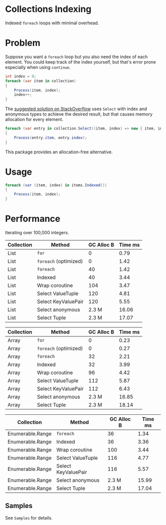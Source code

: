 # Collections Indexing
Indexed `foreach` loops with minimal overhead.

# Problem

Suppose you want a `foreach` loop but you also need the index of each element. You could keep track of the index yourself, but that's error prone especially when using `continue`.

```csharp
int index = 0;
foreach (var item in collection)
{
    Process(item, index);
    index++;
}
```

The [suggested solution on StackOverflow](https://stackoverflow.com/questions/43021/how-do-you-get-the-index-of-the-current-iteration-of-a-foreach-loop) uses `Select` with index and anonymous types to achieve the desired result, but that causes memory allocation for every element.

```csharp
foreach (var entry in collection.Select((item, index) => new { item, index }))
{
    Process(entry.item, entry.index);
}
```

This package provides an allocation-free alternative.

# Usage

```csharp
foreach (var (item, index) in items.Indexed())
{
    Process(item, index);
}
```

# Performance
Iterating over 100,000 integers.

| Collection | Method | GC Alloc B | Time ms |
|------------|--------|------------|---------|
| List | `for` | 0 | 0.79 |
| List | `foreach` (optimized) | 0 | 1.42 |
| List | `foreach` | 40 | 1.42 |
| List | Indexed | 40 | 3.44 |
| List | Wrap coroutine | 104 | 3.47 |
| List | Select ValueTuple | 120 | 4.81 |
| List | Select KeyValuePair | 120 | 5.55 |
| List | Select anonymous | 2.3 M | 16.06 |
| List | Select Tuple | 2.3 M | 17.07 |

| Collection | Method | GC Alloc B | Time ms |
|------------|--------|------------|---------|
| Array | `for` | 0 | 0.23 |
| Array | `foreach` (optimized) | 0 | 0.27 |
| Array | `foreach` | 32 | 2.21 |
| Array | Indexed | 32 | 3.99 |
| Array | Wrap coroutine | 96 | 4.42 |
| Array | Select ValueTuple | 112 | 5.87 |
| Array | Select KeyValuePair | 112 | 6.43 |
| Array | Select anonymous | 2.3 M | 16.85 |
| Array | Select Tuple | 2.3 M | 18.14 |

| Collection | Method | GC Alloc B | Time ms |
|------------|--------|------------|---------|
| Enumerable.Range | `foreach` | 36 | 1.34 |
| Enumerable.Range | Indexed | 36 | 3.36 |
| Enumerable.Range | Wrap coroutine | 100 | 3.44 |
| Enumerable.Range | Select ValueTuple | 116 | 4.77 |
| Enumerable.Range | Select KeyValuePair | 116 | 5.57 |
| Enumerable.Range | Select anonymous | 2.3 M | 15.99 |
| Enumerable.Range | Select Tuple | 2.3 M | 17.04 |

## Samples
See `Samples` for details.

